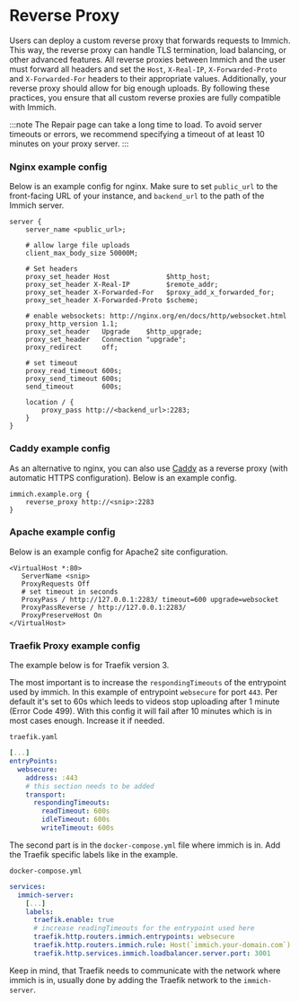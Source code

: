 # Reverse Proxy

Users can deploy a custom reverse proxy that forwards requests to Immich. This way, the reverse proxy can handle TLS termination, load balancing, or other advanced features. All reverse proxies between Immich and the user must forward all headers and set the `Host`, `X-Real-IP`, `X-Forwarded-Proto` and `X-Forwarded-For` headers to their appropriate values. Additionally, your reverse proxy should allow for big enough uploads. By following these practices, you ensure that all custom reverse proxies are fully compatible with Immich.

:::note
The Repair page can take a long time to load. To avoid server timeouts or errors, we recommend specifying a timeout of at least 10 minutes on your proxy server.
:::

### Nginx example config

Below is an example config for nginx. Make sure to set `public_url` to the front-facing URL of your instance, and `backend_url` to the path of the Immich server.

```nginx
server {
    server_name <public_url>;

    # allow large file uploads
    client_max_body_size 50000M;

    # Set headers
    proxy_set_header Host              $http_host;
    proxy_set_header X-Real-IP         $remote_addr;
    proxy_set_header X-Forwarded-For   $proxy_add_x_forwarded_for;
    proxy_set_header X-Forwarded-Proto $scheme;

    # enable websockets: http://nginx.org/en/docs/http/websocket.html
    proxy_http_version 1.1;
    proxy_set_header   Upgrade    $http_upgrade;
    proxy_set_header   Connection "upgrade";
    proxy_redirect     off;

    # set timeout
    proxy_read_timeout 600s;
    proxy_send_timeout 600s;
    send_timeout       600s;

    location / {
        proxy_pass http://<backend_url>:2283;
    }
}
```

### Caddy example config

As an alternative to nginx, you can also use [Caddy](https://caddyserver.com/) as a reverse proxy (with automatic HTTPS configuration). Below is an example config.

```
immich.example.org {
    reverse_proxy http://<snip>:2283
}
```

### Apache example config

Below is an example config for Apache2 site configuration.

```ApacheConf
<VirtualHost *:80>
   ServerName <snip>
   ProxyRequests Off
   # set timeout in seconds
   ProxyPass / http://127.0.0.1:2283/ timeout=600 upgrade=websocket
   ProxyPassReverse / http://127.0.0.1:2283/
   ProxyPreserveHost On
</VirtualHost>
```

### Traefik Proxy example config

The example below is for Traefik version 3.

The most important is to increase the `respondingTimeouts` of the entrypoint used by immich. In this example of entrypoint `websecure` for port `443`. Per default it's set to 60s which leeds to videos stop uploading after 1 minute (Error Code 499). With this config it will fail after 10 minutes which is in most cases enough. Increase it if needed. 

`traefik.yaml`
```yaml
[...]
entryPoints:
  websecure:
    address: :443
    # this section needs to be added
    transport:
      respondingTimeouts:
        readTimeout: 600s
        idleTimeout: 600s
        writeTimeout: 600s
```

The second part is in the `docker-compose.yml` file where immich is in. Add the Traefik specific labels like in the example.

`docker-compose.yml`
```yaml
services:
  immich-server:
    [...]
    labels:
      traefik.enable: true
      # increase readingTimeouts for the entrypoint used here
      traefik.http.routers.immich.entrypoints: websecure  
      traefik.http.routers.immich.rule: Host(`immich.your-domain.com`)
      traefik.http.services.immich.loadbalancer.server.port: 3001
```

Keep in mind, that Traefik needs to communicate with the network where immich is in, usually done
by adding the Traefik network to the `immich-server`. 
